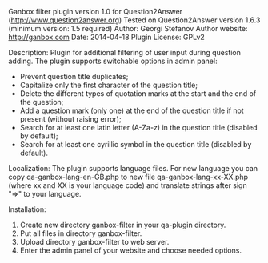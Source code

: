 Ganbox filter plugin version 1.0 for Question2Answer (http://www.question2answer.org)
Tested on Question2Answer version 1.6.3 (minimum version: 1.5 required)
Author: Georgi Stefanov
Author website: http://ganbox.com
Date: 2014-04-18
Plugin License: GPLv2

Description: 
Plugin for additional filtering of user input during question adding. The plugin supports switchable options in admin panel:
- Prevent question title duplicates;
- Capitalize only the first character of the question title;
- Delete the different types of quotation marks at the start and the end of the question;
- Add a question mark (only one) at the end of the question title if not present (without raising error);
- Search for at least one latin letter (A-Za-z) in the question title (disabled by default);
- Search for at least one cyrillic symbol in the question title (disabled by default).

Localization:
The plugin supports language files. For new language you can copy qa-ganbox-lang-en-GB.php to new file qa-ganbox-lang-xx-XX.php (where xx and XX is your language code) and translate strings after sign "=>" to your language.

Installation:
1. Create new directory ganbox-filter in your qa-plugin directory. 
2. Put all files in directory ganbox-filter. 
3. Upload directory ganbox-filter to web server. 
4. Enter the admin panel of your website and choose needed options.

